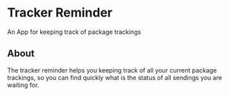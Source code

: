 # Tracker Reminder

An App for keeping track of package trackings

## About

The tracker reminder helps you keeping track of all your current package trackings, so you can
find quickly what is the status of all sendings you are waiting for. 
